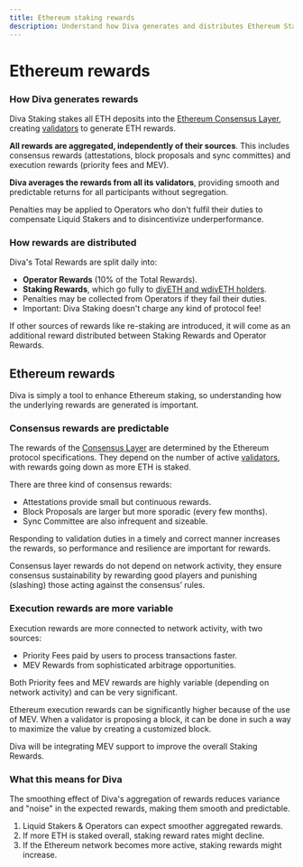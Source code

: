 ```yaml
---
title: Ethereum staking rewards
description: Understand how Diva generates and distributes Ethereum Staking rewards
---
```


# Ethereum rewards

### How Diva generates rewards

Diva Staking stakes all ETH deposits into the [Ethereum Consensus Layer](glossary#consensus-layer), creating [validators](glossary#validator) to generate ETH rewards.

**All rewards are aggregated, independently of their sources**. This includes consensus rewards (attestations, block proposals and sync committes) and execution rewards (priority fees and MEV).

**Diva averages the rewards from all its validators**, providing smooth and predictable returns for all participants without segregation.

Penalties may be applied to Operators who don't fulfil their duties to compensate Liquid Stakers and to disincentivize underperformance.

### How rewards are distributed

Diva's Total Rewards are split daily into:

- **Operator Rewards** (10% of the Total Rewards).
- **Staking Rewards**, which go fully to [divETH and wdivETH holders](lst).
- Penalties may be collected from Operators if they fail their duties.
- Important: Diva Staking doesn't charge any kind of protocol fee!

If other sources of rewards like re-staking are introduced, it will come as an additional reward distributed between Staking Rewards and Operator Rewards.

## Ethereum rewards

Diva is simply a tool to enhance Ethereum staking, so understanding how the underlying rewards are generated is important.

### Consensus rewards are predictable

The rewards of the [Consensus Layer](glossary#consensus-layer) are determined by the Ethereum protocol specifications. They depend on the number of active [validators](glossary#validator), with rewards going down as more ETH is staked.

There are three kind of consensus rewards:

- Attestations provide small but continuous rewards.
- Block Proposals are larger but more sporadic (every few months).
- Sync Committee are also infrequent and sizeable.

Responding to validation duties in a timely and correct manner increases the rewards, so performance and resilience are important for rewards.

Consensus layer rewards do not depend on network activity, they ensure consensus sustainability by rewarding good players and punishing (slashing) those acting against the consensus’ rules.


### Execution rewards are more variable

Execution rewards are more connected to network activity, with two sources:

- Priority Fees paid by users to process transactions faster.
- MEV Rewards from sophisticated arbitrage opportunities.

Both Priority fees and MEV rewards are highly variable (depending on network activity) and can be very significant.

Ethereum execution rewards can be significantly higher because of the use of MEV. When a validator is proposing a block, it can be done in such a way to maximize the value by creating a customized block.

Diva will be integrating MEV support to improve the overall Staking Rewards.


### What this means for Diva

The smoothing effect of Diva's aggregation of rewards reduces variance and "noise" in the expected rewards, making them smooth and predictable.

1. Liquid Stakers & Operators can expect smoother aggregated rewards.
2. If more ETH is staked overall, staking reward rates might decline.
3. If the Ethereum network becomes more active, staking rewards might increase.

‍